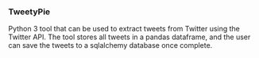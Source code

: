 ### TweetyPie

Python 3 tool that can be used to extract tweets from Twitter using the Twitter API. The tool stores all tweets in a pandas dataframe, and the user can save the tweets to a sqlalchemy database once complete.
